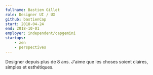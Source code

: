 ```yaml
---
fullname: Bastien Gillet
role: Designer UI / UX
github: bastienCap
start: 2018-04-24
end: 2018-10-01
employer: independent/capgemini
startups:
    - zen
    - perspectives
---
```


Designer depuis plus de 8 ans. J'aime que les choses soient claires, simples et esthétiques.
